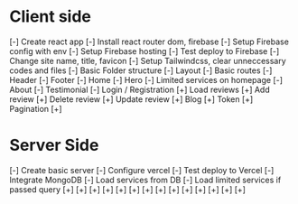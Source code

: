 # Client side
[-] Create react app
[-] Install react router dom, firebase
[-] Setup Firebase config with env
[-] Setup Firebase hosting
[-] Test deploy to Firebase
[-] Change site name, title, favicon
[-] Setup Tailwindcss, clear unneccessary codes and files
[-] Basic Folder structure
[-] Layout
[-] Basic routes
[-] Header
[-] Footer
[-] Home
    [-] Hero
    [-] Limited services on homepage
    [-] About
    [-] Testimonial
[-] Login / Registration
[+] Load reviews
[+] Add review
[+] Delete review
[+] Update review
[+] Blog
[+] Token
[+] Pagination
[+]


# Server Side 
[-] Create basic server
[-] Configure vercel
[-] Test deploy to Vercel
[-] Integrate MongoDB
[-] Load services from DB
[-] Load limited services if passed query
[+] 
[+] 
[+] 
[+] 
[+] 
[+] 
[+] 
[+] 
[+] 
[+] 
[+] 
[+] 
[+] 
[+] 
